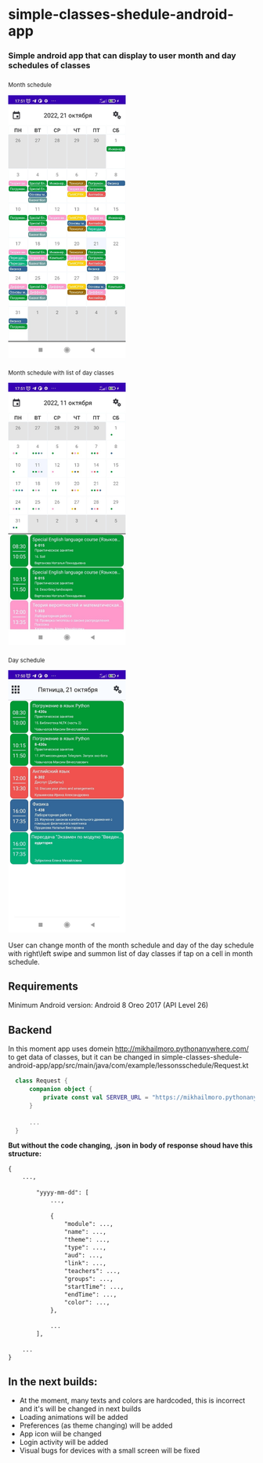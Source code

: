 # simple-classes-shedule-android-app

### Simple android app that can display to user month and day schedules of classes

<sub>Month schedule</sub>

[<img src="https://github.com/mikhail-moro/res/blob/main/month_schedule.jpg" width="240" />](https://github.com/mikhail-moro/res/blob/main/month_schedule.jpg)

<sub>Month schedule with list of day classes</sub>

[<img src="https://github.com/mikhail-moro/res/blob/main/month_schedule_with_raised_bottom_list.jpg" width="240" />](https://github.com/mikhail-moro/res/blob/main/month_schedule_with_raised_bottom_list.jpg)

<sub>Day schedule</sub>

[<img src="https://github.com/mikhail-moro/res/blob/main/daily_schedule.jpg" width="240" />](https://github.com/mikhail-moro/res/blob/main/daily_schedule.jpg)


User can change month of the month schedule and day of the day schedule with right\left swipe and summon list of day classes if tap on a cell in month schedule.


## Requirements

Minimum Android version: Android 8 Oreo 2017 (API Level 26)


## Backend

In this moment app uses domein http://mikhailmoro.pythonanywhere.com/ to get data of classes, but it can be changed in 
simple-classes-shedule-android-app/app/src/main/java/com/example/lessonsschedule/Request.kt
```Kotlin
  class Request {
      companion object {
          private const val SERVER_URL = "https://mikhailmoro.pythonanywhere.com/"
      }
      
      ...
  }
```

**But without the code changing, .json in body of response shoud have this structure:**
```
{
    ...,
  
        "yyyy-mm-dd": [
            ...,
    
            {
                "module": ...,
                "name": ...,
                "theme": ...,
                "type": ...,
                "aud": ...,
                "link": ...,
                "teachers": ...,
                "groups": ...,
                "startTime": ...,
                "endTime": ...,
                "color": ...,
            },
    
            ...
        ],
  
    ...
}
```

## In the next builds:
  + At the moment, many texts and colors are hardcoded, this is incorrect and it's will be changed in next builds
  + Loading animations will be added
  + Preferences (as theme changing) will be added
  + App icon wiil be changed
  + Login activity will be added
  + Visual bugs for devices with a small screen will be fixed
